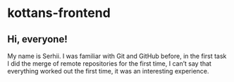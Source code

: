 # kottans-frontend

## Hi, everyone!
My name is Serhii.
I was familiar with Git and GitHub before, in the first task I did the merge of remote repositories for the first time, I can’t say that everything worked out the first time, it was an interesting experience.
